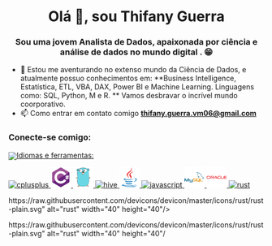 <h1 align="center">Olá 👋, sou Thifany Guerra</h1>
<h3 align="center">Sou uma jovem Analista de Dados, apaixonada por ciência e análise de dados no mundo digital . 😁</h3>

- 🌱 Estou me aventurando no extenso mundo da Ciência de Dados, e atualmente possuo conhecimentos em: **Business Intelligence, Estatística, ETL, VBA, DAX, Power BI e Machine Learning. Linguagens como: SQL, Python, M e R. **
Vamos desbravar o incrível mundo coorporativo.
- 📫 Como entrar em contato comigo **thifany.guerra.vm06@gmail.com**

<h3 align ="left">Conecte-se comigo:</h3>
<p align="left">
<a href="https://linkedin.com/in/linkedin.com/in/thifany-guerra-5479b61b2" target= "blank"><img align="center" src="https://raw.githubusercontent.


<h3 align="left">Idiomas e ferramentas:</h3>
<p align="left"> <a href="https://www.w3schools.com/cpp/" target="_blank" rel="noreferrer"> <img src="https://raw.githubusercontent. com/devicons/devicon/master/icons/cplusplus/cplusplus-original.svg" alt="cplusplus" width="40" height="40"/> </a> <a href="https://www. w3schools.com/cs/" target="_blank" rel="noreferrer"> <img src="https://raw.githubusercontent.com/devicons/devicon/master/icons/csharp/csharp-original.svg" alt ="csharp" width="40" height="40"/> </a> <a href="https://golang.org" target="_blank" rel="noreferrer"> <img src="https://raw.githubusercontent.com/devicons/devicon/master/icons/go/go-original.svg" alt="go" width="40" height="40"/> </a > <a href="https://hive.apache.org/" target="_blank" rel="noreferrer"> <img src="https://www.vectorlogo.zone/logos/apache_hive/apache_hive-icon .svg" alt="hive" width="40" height="40"/> </a> <a href="https://www.java.com" target="_blank" rel="noreferrer"> <img src="https://raw.githubusercontent.com/devicons/devicon/master/icons/java/java-original.svg" alt="java" width="40" height="40"/> </ um> <a href="https://developer.mozilla.org/en-US/docs/Web/JavaScript" target="_blank" rel="noreferrer"> <img src="https://raw.githubusercontent.com/ devicons/devicon/master/icons/javascript/javascript-original.svg" alt="javascript" width="40" height="40"/> </a> <a href="https://www.mysql. com/" target="_blank" rel="noreferrer"> <img src="https://raw.githubusercontent.com/devicons/devicon/master/icons/mysql/mysql-original-wordmark.svg" alt=" mysql" width="40" height="40"/> </a> <a href="https://www.oracle.com/" target="_blank" rel="noreferrer"> <img src=" https://raw.githubusercontent.com/devicons/devicon/master/icons/oracle/oracle-original.svg" alt="oracle" width="40" height="40"/> </a> <a href=" https://www.rust-lang.org" target="_blank" rel="noreferrer"> <img src="https://raw.githubusercontent.com/devicons/devicon/master/icons/rust/rust- plain.svg" alt="rust" width="40" height="40"/> </a> </p>https://raw.githubusercontent.com/devicons/devicon/master/icons/rust/rust-plain.svg" alt="rust" width="40" height="40"/> </a> </p >https://raw.githubusercontent.com/devicons/devicon/master/icons/rust/rust-plain.svg" alt="rust" width="40" height="40"/
